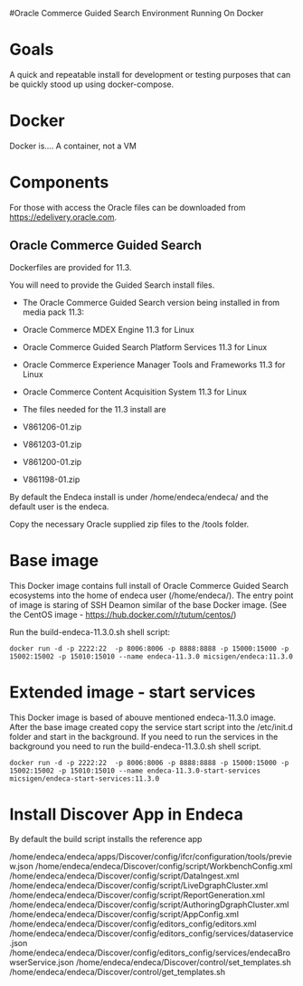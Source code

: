 #Oracle Commerce Guided Search Environment Running On Docker

# Goals

A quick and repeatable install for development or testing purposes that can be quickly stood up using docker-compose.

# Docker

Docker is....  A container, not a VM

# Components

For those with access the Oracle files can be downloaded from https://edelivery.oracle.com.  

## Oracle Commerce Guided Search

Dockerfiles are provided for 11.3.

You will need to provide the Guided Search install files.  

* The Oracle Commerce Guided Search version being installed in from media pack 11.3:
 * Oracle Commerce MDEX Engine 11.3 for Linux
 * Oracle Commerce Guided Search Platform Services 11.3 for Linux
 * Oracle Commerce Experience Manager Tools and Frameworks 11.3 for Linux
 * Oracle Commerce Content Acquisition System 11.3 for Linux

* The files needed for the 11.3 install are
 * V861206-01.zip
 * V861203-01.zip
 * V861200-01.zip
 * V861198-01.zip
 
By default the Endeca install is under /home/endeca/endeca/ and the default user is the endeca.  

Copy the necessary Oracle supplied zip files to the /tools folder.

# Base image

This Docker image contains full install of Oracle Commerce Guided Search ecosystems into the home of endeca user (/home/endeca/). The entry point of image is staring of SSH Deamon similar of the base Docker image. (See the CentOS image - https://hub.docker.com/r/tutum/centos/)

Run the build-endeca-11.3.0.sh shell script:

```
docker run -d -p 2222:22  -p 8006:8006 -p 8888:8888 -p 15000:15000 -p 15002:15002 -p 15010:15010 --name endeca-11.3.0 micsigen/endeca:11.3.0
```

# Extended image - start services

This Docker image is based of abouve mentioned endeca-11.3.0 image. After the base image created copy the service start script into the /etc/init.d folder and start in the background. If you need to run the services in the background you need to run the build-endeca-11.3.0.sh shell script.

```
docker run -d -p 2222:22  -p 8006:8006 -p 8888:8888 -p 15000:15000 -p 15002:15002 -p 15010:15010 --name endeca-11.3.0-start-services micsigen/endeca-start-services:11.3.0
```

# Install Discover App in Endeca

By default the build script installs the reference app

/home/endeca/endeca/apps/Discover/config/ifcr/configuration/tools/preview.json
/home/endeca/endeca/Discover/config/script/WorkbenchConfig.xml
/home/endeca/endeca/Discover/config/script/DataIngest.xml
/home/endeca/endeca/Discover/config/script/LiveDgraphCluster.xml
/home/endeca/endeca/Discover/config/script/ReportGeneration.xml
/home/endeca/endeca/Discover/config/script/AuthoringDgraphCluster.xml
/home/endeca/endeca/Discover/config/script/AppConfig.xml
/home/endeca/endeca/Discover/config/editors_config/editors.xml
/home/endeca/endeca/Discover/config/editors_config/services/dataservice.json
/home/endeca/endeca/Discover/config/editors_config/services/endecaBrowserService.json
/home/endeca/endeca/Discover/control/set_templates.sh
/home/endeca/endeca/Discover/control/get_templates.sh


